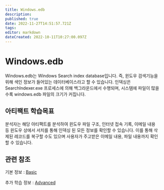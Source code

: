 ```yaml
---
title: Windows.edb
description: 
published: true
date: 2022-11-27T14:51:57.721Z
tags: 
editor: markdown
dateCreated: 2022-10-11T10:27:00.097Z
---
```


# Windows.edb
Windows.edb는 Windows Search index database입니다. 즉, 윈도우 검색기능을 위해 색인 정보가 들어있는 데이터베이스라고 할 수 있습니다. 인덱싱은 SearchIndexer.exe 프로세스에 의해 백그라운드에서 수행되며, 시스템에 파일이 많을수록 windows.edb 파일의 크기가 커집니다. 


## 아티팩트 학습목표
분석자는 해당 아티팩트를 분석하여 윈도우 파일 구조, 인터넷 접속 기록, 이메일 내용 등 윈도우 상에서 서치를 통해 인덱싱 된 모든 정보를 확인할 수 있습니다. 이를 통해 삭제된 레코드를 복구할 수도 있으며 사용자가 주고받은 이메일 내용, 파일 내용까지 확인할 수 있습니다.

## 관련 참조
기본 정보 : [Basic](/ko/Artifact/Windows/Basic)

추가 학습 정보 : [Advanced](/ko/Artifact/Windows/Advanced)